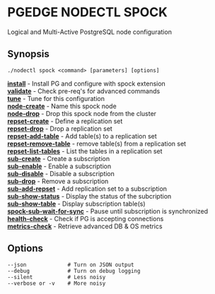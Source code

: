# PGEDGE NODECTL SPOCK 
Logical and Multi-Active PostgreSQL node configuration

## Synopsis
    ./nodectl spock <command> [parameters] [options] 

[**install**](doc/spock-install.md)             - Install PG and configure with spock extension<br>
[**validate**](doc/spock-validate.md)           - Check pre-req's for advanced commands<br>
[**tune**](doc/spock-tune.md)                   - Tune for this configuration<br>
[**node-create**](doc/spock-node-create.md)     - Name this spock node<br>
[**node-drop**](doc/spock-node-drop.md)         - Drop this spock node from the cluster<br>
[**repset-create**](doc/spock-repset-create.md) - Define a replication set<br>
[**repset-drop**](doc/spock-repset-drop.md) - Drop a replication set<br>
[**repset-add-table**](doc/spock-repset-add-table.md)  - Add table(s) to a replication set<br>
[**repset-remove-table**](doc/spock-repset-remove-table.md)  - remove table(s) from a replication set<br>
[**repset-list-tables**](doc/spock-repset-list-tables.md)  - List the tables in a replication set<br>
[**sub-create**](doc/spock-sub-create.md)       - Create a subscription<br>
[**sub-enable**](doc/spock-sub-enable.md)       - Enable a subscription<br>
[**sub-disable**](doc/spock-sub-disable.md)       - Disable a subscription<br>
[**sub-drop**](doc/spock-sub-drop.md)       - Remove a subscription<br>
[**sub-add-repset**](doc/spock-sub-add-repset.md)     - Add replication set to a subscription<br>
[**sub-show-status**](doc/spock-sub-show-status.md)        - Display the status of the subcription<br>
[**sub-show-table**](doc/spock-sub-show-table.md)      - Display subscription table(s)<br>
[**spock-sub-wait-for-sync**](doc/spock-sub-wait-for-sync.md)  - Pause until subscription is synchronized<br>
[**health-check**](doc/spock-health-check.md)          - Check if PG is accepting connections<br>
[**metrics-check**](doc/spock-metrics-check.md)        - Retrieve advanced DB & OS metrics<br>

## Options
    --json             # Turn on JSON output
    --debug            # Turn on debug logging
    --silent           # Less noisy
    --verbose or -v    # More noisy

